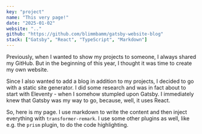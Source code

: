```yaml
---
key: "project"
name: "This very page!"
date: "2025-01-02"
website: ".."
github: "https://github.com/blimmbamm/gatsby-website-blog"
stack: ["Gatsby", "React", "TypeScript", "Markdown"]
---
```


Previously, when I wanted to show my projects to someone, I always shared my GitHub. But in the beginning of this year, I thought it was time to create my own website. 

Since I also wanted to add a blog in addition to my projects, I decided to go with a static site generator. I did some research and was in fact about to start with Eleventy - when I somehow stumpled upon Gatsby. I immediately knew that Gatsby was my way to go, because, well, it uses React. 

So, here is my page. I use markdown to write the content and then inject everything with `transformer-remark`. I use some other plugins as well, like e.g. the `prism` plugin, to do the code highlighting. 